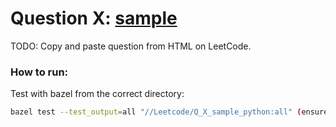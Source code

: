 
# Question __X__: [sample](leetcode_link)

TODO: Copy and paste question from HTML on LeetCode.


### How to run:

Test with bazel from the correct directory:
```bash
bazel test --test_output=all "//Leetcode/Q_X_sample_python:all" (ensure path has no spaces)
```
